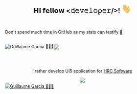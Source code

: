 <!-- Colors reference
freelance.com: #00ADEF
HRC Software: #00B5B6
-->

<div align="center">
  <h2> 𝗛𝗶 𝗳𝗲𝗹𝗹𝗼𝘄 <𝚍𝚎𝚟𝚎𝚕𝚘𝚙𝚎𝚛/>! 
    <img src="https://github.com/ABSphreak/ABSphreak/blob/master/gifs/Hi.gif" width="30px">
  </h2>
</div>

<br>

<p style>
Don't spend much time in GitHub as my stats can testify 🤔
<br>
<br>
    
<p>    
  <img align="left" src="https://github-readme-stats.vercel.app/api/top-langs?username=guillaumegarcia13&show_icons=true&locale=fr&layout=compact" alt="Guillaume Garcia 💪🏻🦾" />
  <img align="center" src="https://github-readme-stats.vercel.app/api?username=guillaumegarcia13&include_all_commits=true&count_private=true&show_icons=true&line_height=24&title_color=00B5B6&icon_color=00B5B6&text_color=A0A0A0">
</p>

<br>
<br>

<div align="center">
    <p>
      I rather develop UI5 application for <a href="https://www.hrc-software.com">HRC Software</a>
    </p>
    <img src="https://www.hrc-software.com/wp-content/themes/hrc/images/logo.png" height="120px">
    <!-- <img src="https://media-exp1.licdn.com/dms/image/C4D03AQFmScv5huzSog/profile-displayphoto-shrink_800_800/0/1612909068260?e=1624492800&v=beta&t=ErlSpWQsouym2HVFtgkUo9dfVkILrsHlqynUmmrNej0" height="120px"> -->

</div>

<a href="https://www.linkedin.com/in/guillaumegarcia/" target="_blank">
  <img src="https://img.shields.io/badge/Guillaume Garcia-%230077B5.svg?&style=flat&logo=linkedin&logoColor=white" alt="Guillaume Garcia 💪🏻🦾">
</a>

<!--
**guillaumegarcia13/guillaumegarcia13** is a ✨ _special_ ✨ repository because its `README.md` (this file) appears on your GitHub profile.

Here are some ideas to get you started:

- 🔭 I’m currently working on ...
- 🌱 I’m currently learning ...
- 👯 I’m looking to collaborate on ...
- 🤔 I’m looking for help with ...
- 💬 Ask me about ...
- 📫 How to reach me: ...
- 😄 Pronouns: ...
- ⚡ Fun fact: ...
-->
